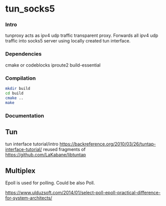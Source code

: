 # tun_socks5

### Intro
tunproxy acts as ipv4 udp traffic transparent proxy.
Forwards all ipv4 udp traffic into socks5 server using locally 
created tun interface.

### Dependencies

cmake or codeblocks
iproute2
build-essential

### Compilation

```sh
mkdir build
cd build
cmake ..
make
```

### Documentation 

## Tun
tun interface tutorial/intro https://backreference.org/2010/03/26/tuntap-interface-tutorial/
reused fragments of https://github.com/LaKabane/libtuntap 

## Multiplex
Epoll is used for polling. Could be also Poll. 

https://www.ulduzsoft.com/2014/01/select-poll-epoll-practical-difference-for-system-architects/
